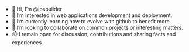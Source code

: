 - 👋 Hi, I’m @ipsbuilder
- 👀 I’m interested in web applications development and deployment.
- 🌱 I’m currently learning how to evolve with github to benefit more. 
- 💞️ I’m looking to collaborate on common projects or interesting matters.
- 📫 I remain open for discussion, contributions and sharing facts and experiences.

<!---
ipsbuilder/ipsbuilder is a ✨ special ✨ repository because its `README.md` (this file) appears on your GitHub profile.
You can click the Preview link to take a look at your changes.
--->
